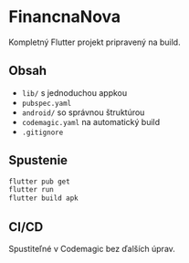# FinancnaNova

Kompletný Flutter projekt pripravený na build.

## Obsah
- `lib/` s jednoduchou appkou
- `pubspec.yaml`
- `android/` so správnou štruktúrou
- `codemagic.yaml` na automatický build
- `.gitignore`

## Spustenie
```bash
flutter pub get
flutter run
flutter build apk
```

## CI/CD
Spustiteľné v Codemagic bez ďalších úprav.
